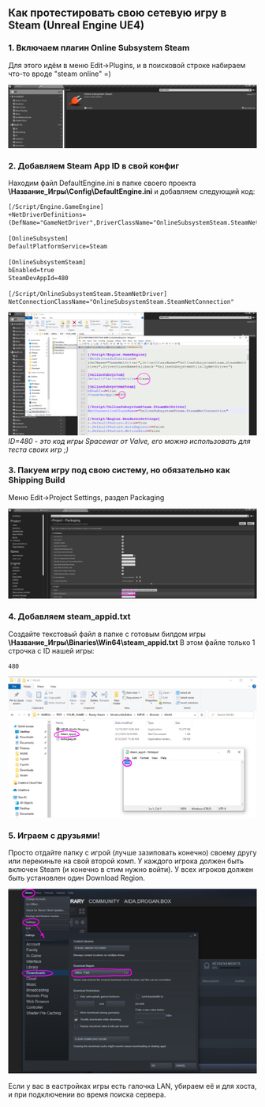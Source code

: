 ## Как протестировать свою сетевую игру в Steam (Unreal Engine UE4)

### 1. Включаем плагин Online Subsystem Steam
Для этого идём в меню Edit->Plugins,  и в поисковой строке набираем что-то вроде "steam online" =)

![Online Subsystem Steam enable](https://github.com/droganaida/ue4-steam-enable/blob/main/sts-1.jpg?raw=true)

### 2. Добавляем Steam App ID в свой конфиг
Находим файл DefaultEngine.ini в папке своего проекта **\Название_Игры\Config\DefaultEngine.ini** и добавляем следующий код:
```
[/Script/Engine.GameEngine]
+NetDriverDefinitions=(DefName="GameNetDriver",DriverClassName="OnlineSubsystemSteam.SteamNetDriver",DriverClassNameFallback="OnlineSubsystemUtils.IpNetDriver")

[OnlineSubsystem]
DefaultPlatformService=Steam

[OnlineSubsystemSteam]
bEnabled=true
SteamDevAppId=480

[/Script/OnlineSubsystemSteam.SteamNetDriver]
NetConnectionClassName="OnlineSubsystemSteam.SteamNetConnection"
```
![Steam App ID](https://github.com/droganaida/ue4-steam-enable/blob/main/sts-2.jpg?raw=true)
*ID=480 - это код игры Spacewar от Valve, его можно использовать для теста своих игр ;)*

### 3. Пакуем игру под свою систему, но обязательно как Shipping Build
Меню Edit->Project Settings, раздел Packaging

![Packaging](https://github.com/droganaida/ue4-steam-enable/blob/main/sts-3.jpg?raw=true)

### 4. Добавляем steam_appid.txt
Создайте текстовый файл в папке с готовым билдом игры **\Название_Игры\Binaries\Win64\steam_appid.txt**
В этом файле только 1 строчка с ID нашей игры:
```
480
```
![steam_appid.txt](https://github.com/droganaida/ue4-steam-enable/blob/main/sts-4.jpg?raw=true)

### 5. Играем с друзьями!
Просто отдайте папку с игрой (лучше зазиповать конечно) своему другу или перекиньте на свой второй комп.
У каждого игрока должен быть включен Steam (и конечно в стим нужно войти).
У всех игроков должен быть установлен один Download Region.

![Download Region Steam](https://github.com/droganaida/ue4-steam-enable/blob/main/sts-5.jpg?raw=true)

Если у вас в еастройках игры есть галочка LAN, убираем её и для хоста, и при подключении во время поиска сервера.


